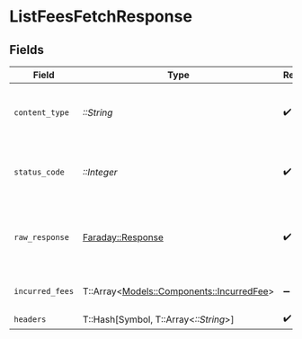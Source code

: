# ListFeesFetchResponse


## Fields

| Field                                                                           | Type                                                                            | Required                                                                        | Description                                                                     |
| ------------------------------------------------------------------------------- | ------------------------------------------------------------------------------- | ------------------------------------------------------------------------------- | ------------------------------------------------------------------------------- |
| `content_type`                                                                  | *::String*                                                                      | :heavy_check_mark:                                                              | HTTP response content type for this operation                                   |
| `status_code`                                                                   | *::Integer*                                                                     | :heavy_check_mark:                                                              | HTTP response status code for this operation                                    |
| `raw_response`                                                                  | [Faraday::Response](https://www.rubydoc.info/gems/faraday/Faraday/Response)     | :heavy_check_mark:                                                              | Raw HTTP response; suitable for custom response parsing                         |
| `incurred_fees`                                                                 | T::Array<[Models::Components::IncurredFee](../../models/shared/incurredfee.md)> | :heavy_minus_sign:                                                              | The request completed successfully.                                             |
| `headers`                                                                       | T::Hash[Symbol, T::Array<*::String*>]                                           | :heavy_check_mark:                                                              | N/A                                                                             |